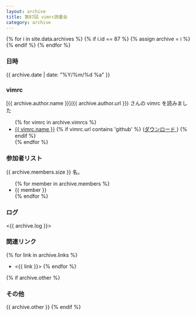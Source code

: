 ```yaml
---
layout: archive
title: 第87回 vimrc読書会
category: archive
---
```


{% for i in site.data.archives %}
  {% if i.id == 87 %}
    {% assign archive = i %}
  {% endif %}
{% endfor %}

### 日時
{{ archive.date | date: "%Y/%m/%d %a" }}

### vimrc
[{{ archive.author.name }}]({{ archive.author.url }}) さんの vimrc を読みました

<ul>
{% for vimrc in archive.vimrcs %}
  <li><a href="{{ vimrc.url }}">{{ vimrc.name }}</a>
      {% if vimrc.url contains 'github' %}
      (<a href="{{ vimrc.url | remove_first:'blob/' | replace:'https://github.com','https://raw.github.com' }}">ダウンロード
      </a>)
      {% endif %}
  </li>
{% endfor %}
</ul>

### 参加者リスト

{{ archive.members.size }} 名。

<ul>
{% for member in archive.members %}
  <li>{{ member }}</li>
{% endfor %}
</ul>

### ログ
<{{ archive.log }}>

### 関連リンク
{% for link in archive.links %}
  - <{{ link }}>
{% endfor %}

{% if archive.other %}
### その他
{{ archive.other }}
{% endif %}



